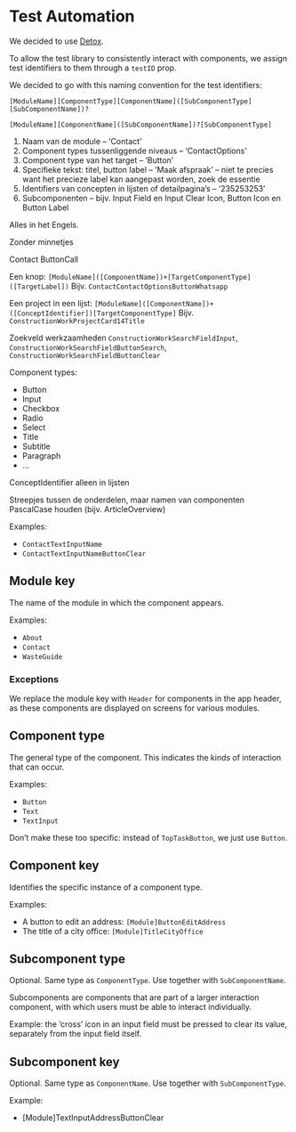 # Test Automation

We decided to use [Detox](https://wix.github.io/Detox/).

To allow the test library to consistently interact with components, we assign test identifiers to them through a `testID` prop.

We decided to go with this naming convention for the test identifiers:

`[ModuleName][ComponentType][ComponentName]([SubComponentType][SubComponentName])?`

`[ModuleName][ComponentName]([SubComponentName])?[SubComponentType]`

1. Naam van de module – ‘Contact’
2. Component types tussenliggende niveaus – ‘ContactOptions’
3. Component type van het target – ‘Button’
4. Specifieke tekst: titel, button label – ‘Maak afspraak’ – niet te precies want het precieze label kan aangepast worden, zoek de essentie
5. Identifiers van concepten in lijsten of detailpagina’s – ‘235253253’
6. Subcomponenten – bijv. Input Field en Input Clear Icon, Button Icon en Button Label

Alles in het Engels.

Zonder minnetjes

Contact  ButtonCall

Een knop: `[ModuleName]([ComponentName])+[TargetComponentType]([TargetLabel])`
Bijv. `ContactContactOptionsButtonWhatsapp`

Een project in een lijst: `[ModuleName]([ComponentName])+([ConceptIdentifier])[TargetComponentType]` 
Bijv. `ConstructionWorkProjectCard14Title`

Zoekveld werkzaamheden
`ConstructionWorkSearchFieldInput`, `ConstructionWorkSearchFieldButtonSearch`, `ConstructionWorkSearchFieldButtonClear`

Component types:
- Button
- Input
- Checkbox
- Radio
- Select
- Title
- Subtitle
- Paragraph
- …


ConceptIdentifier alleen in lijsten

Streepjes tussen de onderdelen, maar namen van componenten PascalCase houden (bijv. ArticleOverview)

Examples:
- `ContactTextInputName` 
- `ContactTextInputNameButtonClear`

## Module key

The name of the module in which the component appears.

Examples:

- `About`
- `Contact`
- `WasteGuide`

### Exceptions

We replace the module key with `Header` for components in the app header, as these components are displayed on screens for various modules.

## Component type

The general type of the component. This indicates the kinds of interaction that can occur.

Examples:

- `Button`
- `Text`
- `TextInput`

Don’t make these too specific: instead of `TopTaskButton`, we just use `Button`.

## Component key

Identifies the specific instance of a component type.

Examples:
- A button to edit an address: `[Module]ButtonEditAddress`
- The title of a city office: `[Module]TitleCityOffice`

## Subcomponent type

Optional.
Same type as `ComponentType`.
Use together with `SubComponentName`.

Subcomponents are components that are part of a larger interaction component, with which users must be able to interact individually.

Example: the ‘cross’ icon in an input field must be pressed to clear its value, separately from the input field itself.

## Subcomponent key

Optional.
Same type as `ComponentName`.
Use together with `SubComponentType`.

Example:
- [Module]TextInputAddressButtonClear
